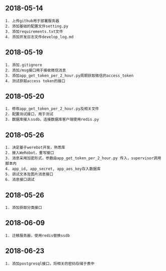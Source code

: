 ## 2018-05-14
    1. 上传github用于部署服务器
    2. 添加基础的配置文件setting.py
    3. 添加requirements.txt文件
    4. 添加开发日志文件develop_log.md

## 2018-05-19
    1. 添加.gitignore
    2. 添加/msg接口用于接收微信消息
    3. 添加app_get_token_per_2_hour.py周期获取微信的access_token
    4. 测试获取access token的接口

## 2018-05-20
    1. 修改app_get_token_per_2_hour.py及相关文件
    2. 配置测试接口，用于测试
    3. 数据库接入ssdb，连接数据库客户端使用redis.py

## 2018-05-26
    1. 决定基于werebot开发，熟悉库
    2. 接入WeRobot，重写接口
    3. 消息采用加密形式，参数由app_get_token_per_2_hour.py 传入，supervisor调用脚本内
    4. app_id, app_secret, app_aes_key存入数据库
    5. 调试文本及图片消息接口
    6. 消息接口调试

## 2018-05-26
    1. 添加获取分类接口
    
## 2018-06-09
    1. 迁移服务器，使用redis替换ssdb
    
## 2018-06-23
    1. 添加postgresql接口，将相关的密码存储于表中